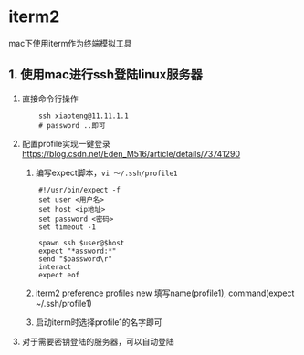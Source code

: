 # iterm2 
mac下使用iterm作为终端模拟工具

## 1. 使用mac进行ssh登陆linux服务器
1. 直接命令行操作
    ```
        ssh xiaoteng@11.11.1.1
        # password ..即可
    ```
2. 配置profile实现一键登录
   https://blog.csdn.net/Eden_M516/article/details/73741290
   1. 编写expect脚本，`vi ～/.ssh/profile1` 
    ```
        #!/usr/bin/expect -f
        set user <用户名>
        set host <ip地址>
        set password <密码>
        set timeout -1

        spawn ssh $user@$host
        expect "*assword:*"
        send "$password\r"
        interact
        expect eof
    ```
   2.  iterm2 preference profiles new 
       填写name(profile1), command(expect ~/.ssh/profile1)

   3. 启动iterm时选择profile1的名字即可

3. 对于需要密钥登陆的服务器，可以自动登陆